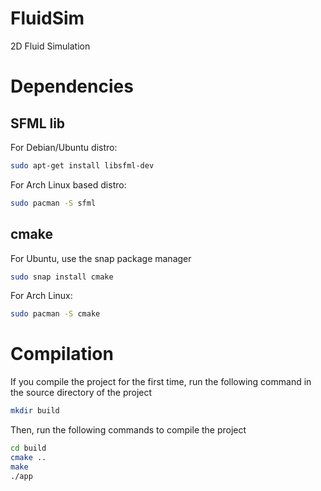 # FluidSim
2D Fluid Simulation

# Dependencies

## SFML lib
For Debian/Ubuntu distro:
```bash
sudo apt-get install libsfml-dev
```

For Arch Linux based distro:
```bash
sudo pacman -S sfml
```

## cmake
For Ubuntu, use the snap package manager
```bash
sudo snap install cmake
```

For Arch Linux:
```bash
sudo pacman -S cmake
```

# Compilation
If you compile the project for the first time, run the following command in the source directory of the project
```bash
mkdir build
```

Then, run the following commands to compile the project 
```bash
cd build
cmake ..
make
./app
```

